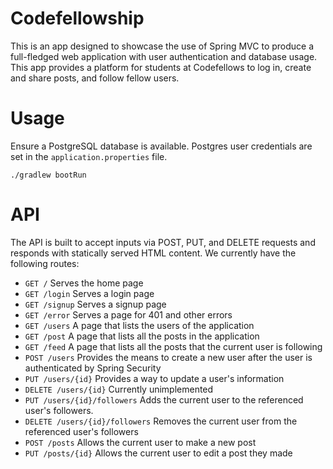 # Codefellowship

This is an app designed to showcase the use of Spring MVC to produce a full-fledged web application with user
authentication and database usage. This app provides a platform for students at Codefellows to log in, create and share
posts, and follow fellow users.

# Usage

Ensure a PostgreSQL database is available. Postgres user credentials are set in the `application.properties` file.

```shell
./gradlew bootRun
```

# API

The API is built to accept inputs via POST, PUT, and DELETE requests and responds with statically served HTML
content. We currently have the following routes:

- `GET /` Serves the home page
- `GET /login` Serves a login page
- `GET /signup` Serves a signup page
- `GET /error` Serves a page for 401 and other errors
- `GET /users` A page that lists the users of the application
- `GET /post` A page that lists all the posts in the application
- `GET /feed` A page that lists all the posts that the current user is following
- `POST /users` Provides the means to create a new user after the user is authenticated by Spring Security
- `PUT /users/{id}` Provides a way to update a user's information
- `DELETE /users/{id}` Currently unimplemented
- `PUT /users/{id}/followers` Adds the current user to the referenced user's followers.
- `DELETE /users/{id}/followers` Removes the current user from the referenced user's followers
- `POST /posts` Allows the current user to make a new post
- `PUT /posts/{id}` Allows the current user to edit a post they made
